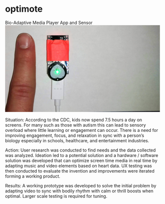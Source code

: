 # optimote
Bio-Adaptive Media Player App and Sensor
![prototype](https://github.com/donovanmagryta/optimote/blob/master/optimote.jpg?raw=true)

Situation: According to the CDC, kids now spend 7.5 hours a day on screens. For
many such as those with autism this can lead to sensory overload where little learning
or engagement can occur. There is a need for improving engagement, focus, and
relaxation in sync with a person’s biology especially in schools, healthcare, and
entertainment industries.


Action: User research was conducted to find needs and the data collected was
analyzed. Ideation led to a potential solution and a hardware / software solution was
developed that can optimize screen time media in real time by adapting music and
video elements based on heart data. UX testing was then conducted to evaluate the
invention and improvements were iterated forming a working product.


Results: A working prototype was developed to solve the initial problem by adapting
video to sync with bodily rhythm with calm or thrill boosts when optimal. Larger scale testing is required for tuning.
